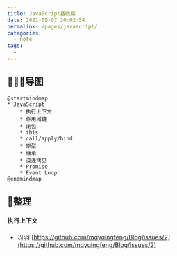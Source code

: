```yaml
---
title: JavaScript基础篇
date: 2021-09-07 20:02:54
permalink: /pages/javascript/
categories:
  - note
tags:
  -
---
```

## 👨🏻‍💻导图
```plantuml
@startmindmap
* JavaScript
	* 执行上下文
	* 作用域链
	* 闭包
	* this
	* call/apply/bind
	* 原型
	* 继承
	* 深浅拷贝
	* Promise
	* Event Loop
@endmindmap
```

## 📒整理
#### 执行上下文

- 冴羽 [https://github.com/mqyqingfeng/Blog/issues/2](https://github.com/mqyqingfeng/Blog/issues/2)
